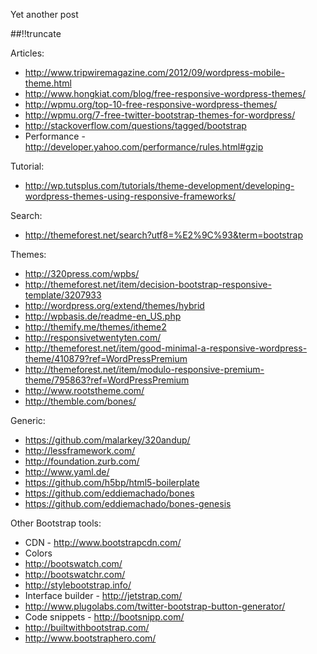 Yet another post

[meta:author]: <> (Jonas Colmsjo)
[meta:title]: <> (Responsive-wp-themes.md)
[meta:date]: <> (2012-01-01)
[meta:nested:key]: <> (Metadata value)

##!!truncate


Articles:
 * http://www.tripwiremagazine.com/2012/09/wordpress-mobile-theme.html
 * http://www.hongkiat.com/blog/free-responsive-wordpress-themes/
 * http://wpmu.org/top-10-free-responsive-wordpress-themes/
 * http://wpmu.org/7-free-twitter-bootstrap-themes-for-wordpress/
 * http://stackoverflow.com/questions/tagged/bootstrap
 * Performance - http://developer.yahoo.com/performance/rules.html#gzip


Tutorial:
 * http://wp.tutsplus.com/tutorials/theme-development/developing-wordpress-themes-using-responsive-frameworks/

Search:
 * http://themeforest.net/search?utf8=%E2%9C%93&term=bootstrap


Themes:
* http://320press.com/wpbs/
* http://themeforest.net/item/decision-bootstrap-responsive-template/3207933
* http://wordpress.org/extend/themes/hybrid
* http://wpbasis.de/readme-en_US.php
* http://themify.me/themes/itheme2
* http://responsivetwentyten.com/
* http://themeforest.net/item/good-minimal-a-responsive-wordpress-theme/410879?ref=WordPressPremium
* http://themeforest.net/item/modulo-responsive-premium-theme/795863?ref=WordPressPremium
* http://www.rootstheme.com/
* http://themble.com/bones/

Generic:
* https://github.com/malarkey/320andup/
* http://lessframework.com/
* http://foundation.zurb.com/
* http://www.yaml.de/
* https://github.com/h5bp/html5-boilerplate
* https://github.com/eddiemachado/bones
* https://github.com/eddiemachado/bones-genesis

Other Bootstrap tools:
* CDN - http://www.bootstrapcdn.com/
* Colors
 * http://bootswatch.com/
 * http://bootswatchr.com/
 * http://stylebootstrap.info/
* Interface builder - http://jetstrap.com/
* http://www.plugolabs.com/twitter-bootstrap-button-generator/
* Code snippets - http://bootsnipp.com/
* http://builtwithbootstrap.com/
* http://www.bootstraphero.com/
